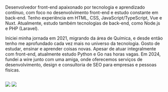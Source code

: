 Desenvolvedor front-end apaixonado por tecnologia e aprendizado contínuo, com foco no desenvolvimento front-end e estudo constante em back-end. Tenho experiência em HTML, CSS, JavaScript/TypeScript, Vue e Nuxt. Atualmente, estudo também tecnologias de back-end, como Node.js e PHP (Laravel).

Iniciei minha jornada em 2021, migrando da área de Química, e desde então tenho me aprofundado cada vez mais no universo da tecnologia. Gosto de estudar, ensinar e aprender coisas novas. Apesar de atuar integralmente com front-end, atualmente estudo Python e Go nas horas vagas. Em 2024, fundei a wire junto com uma amiga, onde oferecemos serviços de desenvolvimento, design e consultoria de SEO para empresas e pessoas físicas.

 
 ##
 
 <div>
  <a href = "mailto:pedrodruviaro@gmail.com"><img src="https://img.shields.io/badge/-Gmail-%23333?style=for-the-badge&logo=gmail&logoColor=white" target="_blank"></a>
  <a href="https://www.linkedin.com/in/pedroruviaro/" target="_blank"><img src="https://img.shields.io/badge/-LinkedIn-%230077B5?style=for-the-badge&logo=linkedin&logoColor=white" target="_blank"></a> 
  
 </div>
